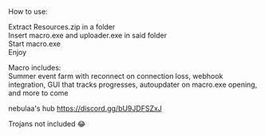 How to use:  

Extract Resources.zip in a folder  
Insert macro.exe and uploader.exe in said folder  
Start macro.exe  
Enjoy  
  
Macro includes:  
Summer event farm with reconnect on connection loss, webhook integration, GUI that tracks progresses, autoupdater on macro.exe opening, and more to come  

  
nebulaa's hub https://discord.gg/bU9JDFSZxJ  


  Trojans not included 😂
